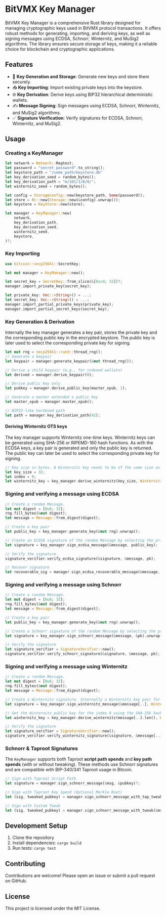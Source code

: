 # BitVMX Key Manager

BitVMX Key Manager is a comprehensive Rust library designed for managing cryptographic keys used in BitVMX protocol transactions. It offers robust methods for generating, importing, and deriving keys, as well as signing messages using ECDSA, Schnorr, Winternitz, and MuSig2 algorithms. The library ensures secure storage of keys, making it a reliable choice for blockchain and cryptographic applications.

## Features

- 🔑 **Key Generation and Storage**: Generate new keys and store them securely.
- 📥 **Key Importing**: Import existing private keys into the keystore.
- 🌐 **Key Derivation**: Derive keys using BIP32 hierarchical deterministic wallets.
- ✍️ **Message Signing**: Sign messages using ECDSA, Schnorr, Winternitz, and MuSig2 algorithms.
- ✅ **Signature Verification**: Verify signatures for ECDSA, Schnorr, Winternitz, and MuSig2.

## Usage

### Creating a KeyManager 
```rust
let network = Network::Regtest;
let password = "secret password".to_string();
let keystore_path = "/some_path/keystore.db"
let key_derivation_seed = random_bytes();
let key_derivation_path = "m/101/1/0/0/";
let winternitz_seed = random_bytes();

let config = StorageConfig::new(keystore_path, Some(password));
let store = Rc::new(Storage::new(&config).unwrap());
let keystore = KeyStore::new(store);

let manager = KeyManager::new(
    network, 
    key_derivation_path, 
    key_derivation_seed, 
    winternitz_seed, 
    keystore, 
)?;
```

### Key Importing
```rust
use bitcoin::secp256k1::SecretKey;

let mut manager = KeyManager::new();

let secret_key = SecretKey::from_slice(&[0xcd; 32])?;
manager.import_private_key(secret_key);

let private_key: Vec::<String>() = ...;
let secret_key: Vec::<String>() = ...;
manager.import_partial_private_keys(private_key);
manager.import_partial_secret_keys(secret_key);
```

### Key Generation & Derivation
Internally the key manager generates a key pair, stores the private key and the corresponding public key in the encrypted keystore. The public key is later used to select the corresponding private key for signing.

```rust
let mut rng = secp256k1::rand::thread_rng();
// Generate a keypair
let keypair = manager.generate_keypair(&mut thread_rng());

// Derive a child keypair (e.g., for indexed wallets)
let derived = manager.derive_keypair(0);

// Derive public key only
let pubkey = manager.derive_public_key(master_xpub, 1);

// Generate a master extended x public key
let master_xpub = manager.master_xpub();

// BIP32-like hardened path
let path = manager.key_derivation_path(42);
```

#### Deriving Winternitz OTS keys
The key manager supports Winternitz one-time keys. Winternitz keys can be generated using SHA-256 or RIPEMD-160 hash functions. As with the ECDSA keys, a key pair is generated and only the public key is returned. The public key can later be used to select the corresponding private key for signing.

```rust
// Key size in bytes. A Winternitz key needs to be of the same size as the message that will be signed with it.
let key_size = 32;
let index = 0; 
let winternitz_key = key_manager.derive_winternitz(key_size, WinternitzType::SHA256, index)?;
```

### Signing and verifying a message using ECDSA

```rust
// Create a random Message.
let mut digest = [0u8; 32];
rng.fill_bytes(&mut digest);
let message = Message::from_digest(digest);

// Create a key pair
let public_key = key_manager.generate_key(&mut rng).unwrap();

// Create an ECDSA signature of the random Message by selecting the private associated to the public key passed as parameter 
let signature = key_manager.sign_ecdsa_message(&message, public_key);

// Verify the signature
signature_verifier.verify_ecdsa_signature(&signature, &message, pk);

// Recover signature
let recoverable_sig = manager.sign_ecdsa_recoverable_message(&message, pk);
```

### Signing and verifying a message using Schnorr
```rust
// Create a random Message.
let mut digest = [0u8; 32];
rng.fill_bytes(&mut digest);
let message = Message::from_digest(digest);

// Create a key pair
let public_key = key_manager.generate_key(&mut rng).unwrap();

// Create a Schnorr signature of the random Message by selecting the private associated to the public key passed as parameter 
let signature = key_manager.sign_schnorr_message(&message, &pk).unwrap();

// Verify the signature
let signature_verifier = SignatureVerifier::new();
signature_verifier.verify_schnorr_signature(&signature, &message, pk);
```

### Signing and verifying a message using Winternitz
```rust
// Create a random Message.
let mut digest = [0u8; 32];
rng.fill_bytes(&mut digest);
let message = Message::from_digest(digest);

// Create a Winternitz signature. Internally a Winternitz key pair for the derivation index 0 is created using the SHA-256 hash function
let signature = key_manager.sign_winternitz_message(&message[..], WinternitzType::SHA256, 0).unwrap();

// Get the Winternitz public key for the index 0 using the SHA-256 hash function
let winternitz_key = key_manager.derive_winternitz(message[..].len(), WinternitzType::SHA256, 0).unwrap();

// Verify the signature
let signature_verifier = SignatureVerifier::new();
signature_verifier.verify_winternitz_signature(&signature, &message[..], &winternitz_key);
```

### Schnorr & Taproot Signatures

The `KeyManager` supports both Taproot **script path spends** and **key path spends** (with or without tweaking). These methods use Schnorr signatures and are compatible with BIP-340/341 Taproot usage in Bitcoin.

```rust
// Sign with Taproot Script Path
let signature = manager.sign_schnorr_message(&msg, &pubkey)?;

// Sign with Taproot Key Spend (Optional Merkle Root)
let (sig, tweaked_pubkey) = manager.sign_schnorr_message_with_tap_tweak(&msg, &pubkey, merkle_root)?;

// Sign with Custom Tweak
let (sig, tweaked_pubkey) = manager.sign_schnorr_message_with_tweak(&msg, &pubkey, &tweak)?;
```

## Development Setup

1. Clone the repository
2. Install dependencies: `cargo build`
3. Run tests: `cargo test`

## Contributing
Contributions are welcome! Please open an issue or submit a pull request on GitHub.

## License
This project is licensed under the MIT License.

